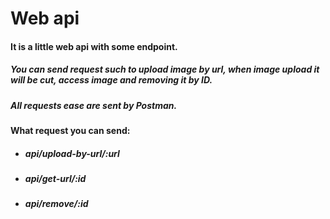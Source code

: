 # Web api
#### It is a little web api with some endpoint. 

##### You can send request such to upload image by url, when image upload it will be cut, access image and removing it by ID.

##### All requests ease are sent by Postman.

#### What request you can send:
-	##### api/upload-by-url/:url
-	##### api/get-url/:id
-	##### api/remove/:id